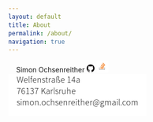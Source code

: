 ```yaml
---
layout: default
title: About
permalink: /about/
navigation: true
---
```


<div class="wrapper about-wrapper">
<div class="about">
  <span style="font-weight:400;padding-left:16px">
    Simon Ochsenreither
    <a href="https://github.com/soc"><img src="/assets/img/github.png" style="width:16px;"/></a>
    <a href="https://stackoverflow.com/users/297776"><img src="/assets/img/stackoverflow.png" style="width:24px;"/></a>
  </span>
  <br/>
  <img src="/assets/img/impressum_1.png" alt="Impressum"/>
</div>
</div>